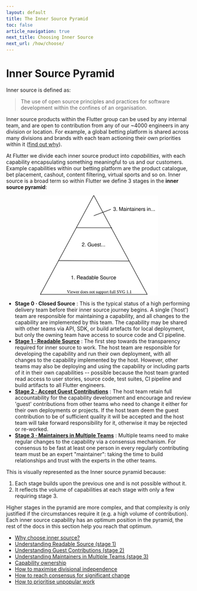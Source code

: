 ```yaml
---
layout: default
title: The Inner Source Pyramid
toc: false
article_navigation: true
next_title: Choosing Inner Source
next_url: /how/choose/
---
```


# Inner Source Pyramid

Inner source is defined as:

> The use of open source principles and practices for software development within the confines of an organisation.

Inner source products within the Flutter group can be used by any internal team, and are open to contribution from any of our ~4000 engineers in any division or location. For example, a global betting platform is shared across many divisions and brands with each team actioning their own priorities within it ([find out why](/how/choose/)).

At Flutter we divide each inner source product into _capabilities_, with each capability encapsulating something meaningful to us and our customers. Example capabilities within our betting platform are the product catalogue, bet placement, cashout, content filtering, virtual sports and so on. Inner source is a broad term so within Flutter we define 3 stages in the **inner source pyramid**:

<img src="/how/pyramid.svg" width="320px" style="border:none; display:block; margin:auto">

- **Stage 0 · Closed Source** : This is the typical status of a high performing delivery team before their inner source journey begins. A single ('host') team are responsible for maintaining a capability, and all changes to the capability are implemented by this team. The capability may be shared with other teams via API, SDK, or build artefacts for local deployment, but only the owning team have access to source code and CI pipeline.
- **[Stage 1 · Readable Source](/how/readable-source/)** : The first step towards the transparency required for inner source to work. The host team are responsible for developing the capability and run their own deployment, with all changes to the capability implemented by the host. However, other teams may also be deploying and using the capability or including parts of it in their own capabilities -- possible because the host team granted read access to user stories, source code, test suites, CI pipeline and build artifacts to all Flutter engineers.
- **[Stage 2 · Accept Guest Contributions](/how/guest-contributions/)** : The host team retain full accountability for the capability development and encourage and review 'guest' contributions from other teams who need to change it either for their own deployments or projects. If the host team deem the guest contribution to be of sufficient quality it will be accepted and the host team will take forward responsibility for it, otherwise it may be rejected or re-worked.
- **[Stage 3 · Maintainers in Multiple Teams](/how/multiple-teams/)** : Multiple teams need to make regular changes to the capability via a consensus mechanism. For consensus to be fast at least one person in every regularly contributing team must be an expert "maintainer": taking the time to build relationships and trust with the experts in the other teams.

This is visually represented as the Inner source pyramid because:

1. Each stage builds upon the previous one and is not possible without it.
2. It reflects the volume of capabilities at each stage with only a few requiring stage 3.

Higher stages in the pyramid are more complex, and that complexity is only justified if the circumstances require it (e.g. a high volume of contribution). Each inner source capability has an optimum position in the pyramid, the rest of the docs in this section help you reach that optimum.

- [Why choose inner source?](/how/choose/)
- [Understanding Readable Source (stage 1)](/how/readable-source/)
- [Understanding Guest Contributions (stage 2)](/how/guest-contributions/)
- [Understanding Maintainers in Multiple Teams (stage 3)](/how/multiple-teams/)
- [Capability ownership](/how/owner/)
- [How to maximise divisional independence](/how/independence/)
- [How to reach consensus for significant change](/how/consensus/)
- [How to prioritise unpopular work](/how/work-types/)

